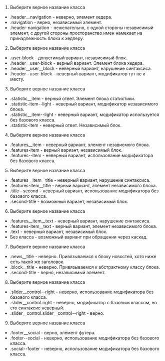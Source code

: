 1. Выберите верное название класса
 - .header__navigation - неверно, элемент хедера.
 - .navigation - верно, независимый элемент.
 - .header-navigation - нежелательно, с одной стороны независимый элемент, с другой стороны просторанство имен намекает на принадлежность блока к хедлеру.

2. Выберите верное название класса
 - .user-block - допустимый вариант, независимый блок.
 - .header__user-block - верный вариант. Элемент блока хедера.
 - .header__user__block - неверный вариант, нарушение синтаксиса.
 - .header--user-block - неверный вариант, модификатор тут не к месту.

3. Выберите верное название класса
 - .statistic__item - верный ответ. Элемент блока статистики.
 - .statistic-item--light - неверный вариант, модификатор независимого блока.
 - .statistic__item--light - неверный вариант, модификатор используется без базового класса.
 - .statistic-item - неверный ответ. Независимый блок.

4. Выберите верное название класса
 - .features__item - неверный вариант, элемент независмого блока.
 - .features-item - верный вариант, независимый блок.
 - .features--item - неверный вариант, использование модификатора без базового класса.

5. Выберите верное название класса
 - .features__item__title - неверный вариант, нарушение синтаксиса.
 - .features-item__title - верный вариант, элемент независимого блока.
 - .title--second - неверный вариант, использование модификатора без базового класса.
 - .second-title - возможный вариант, независимый блок.

6. Выберите верное название класса
 - .features__item__text - неверный вариант, нарушение синтаксиса.
 - .features-item__text - верный вариант, элемент независимого блока.
 - .text - неверный вариант, независимый блок.
- Без класса - возможный вариант при обращении через каскад.

7. Выберите верное название класса
 - .news__title - неверно. Привязываемся к блоку новостей, хотя ниже есть такой же заголовок.
 - .block__title - неверно. Привязываемся к абстрактному классу блока.
 - .second-title - верно, независимый элемент.

8. Выберите верное название класса
 - .slider__control--right - неверно, использование модификатора без базового класса.
 - .slider__control.right - неверно, модификатор с базовым классом, но его синтаксис неверный.
 - .slider__control.slider__control--right - верно.

9. Выберите верное название класса
 - .footer__social - верно, элемент футера.
 - .footer--social - неверно, использование модификатора без базового класса.
 - .social--footer - неверно, использование модификатора без базового класса.
